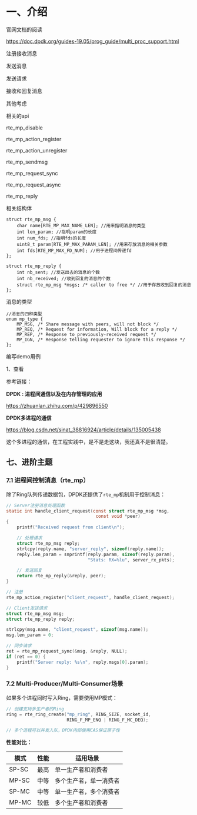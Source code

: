 # 一、介绍

官网文档的阅读

https://doc.dpdk.org/guides-19.05/prog_guide/multi_proc_support.html

注册接收消息

发送消息

发送请求

接收和回复消息

其他考虑



相关的api

rte_mp_disable

rte_mp_action_register

rte_mp_action_unregister

rte_mp_sendmsg

rte_mp_request_sync

rte_mp_request_async

rte_mp_reply



相关结构体

```
struct rte_mp_msg {
    char name[RTE_MP_MAX_NAME_LEN]; //用来指明消息的类型
    int len_param; //指明param的长度
    int num_fds; //指明fds的长度
    uint8_t param[RTE_MP_MAX_PARAM_LEN]; //用来存放消息的相关参数
    int fds[RTE_MP_MAX_FD_NUM]; //用于进程间传递fd
};
```



```
struct rte_mp_reply {
    int nb_sent; //发送出去的消息的个数
    int nb_received; //收到回复的消息的个数
    struct rte_mp_msg *msgs; /* caller to free */ //用于存放收到回复的消息
};
```

消息的类型

```
//消息的四种类型
enum mp_type {
    MP_MSG, /* Share message with peers, will not block */
    MP_REQ, /* Request for information, Will block for a reply */
    MP_REP, /* Response to previously-received request */
    MP_IGN, /* Response telling requester to ignore this response */
};
```



编写demo用例

1、查看



参考链接：

**DPDK : 进程间通信以及在内存管理的应用**

https://zhuanlan.zhihu.com/p/429896550



**DPDK多进程的通信**

https://blog.csdn.net/sinat_38816924/article/details/135005438



这个多进程的通信，在工程实践中，是不是走这块，我还真不是很清楚。



## 七、进阶主题

### 7.1 进程间控制消息（rte_mp）

除了Ring队列传递数据包，DPDK还提供了`rte_mp`机制用于控制消息：

```c
// Server注册消息处理函数
static int handle_client_request(const struct rte_mp_msg *msg,
                                  const void *peer)
{
    printf("Received request from client\n");

    // 处理请求
    struct rte_mp_msg reply;
    strlcpy(reply.name, "server_reply", sizeof(reply.name));
    reply.len_param = snprintf(reply.param, sizeof(reply.param),
                               "Stats: RX=%lu", server_rx_pkts);

    // 发送回复
    return rte_mp_reply(&reply, peer);
}

// 注册
rte_mp_action_register("client_request", handle_client_request);

// Client发送请求
struct rte_mp_msg msg;
struct rte_mp_reply reply;

strlcpy(msg.name, "client_request", sizeof(msg.name));
msg.len_param = 0;

// 同步请求
ret = rte_mp_request_sync(&msg, &reply, NULL);
if (ret == 0) {
    printf("Server reply: %s\n", reply.msgs[0].param);
}
```

### 7.2 Multi-Producer/Multi-Consumer场景

如果多个进程同时写入Ring，需要使用MP模式：

```c
// 创建支持多生产者的Ring
ring = rte_ring_create("mp_ring", RING_SIZE, socket_id,
                       RING_F_MP_ENQ | RING_F_MC_DEQ);

// 多个进程可以并发入队，DPDK内部使用CAS保证原子性
```

**性能对比：**

| 模式  | 性能 | 适用场景               |
| ----- | ---- | ---------------------- |
| SP-SC | 最高 | 单一生产者和消费者     |
| MP-SC | 中等 | 多个生产者，单一消费者 |
| SP-MC | 中等 | 单一生产者，多个消费者 |
| MP-MC | 较低 | 多个生产者和消费者     |

